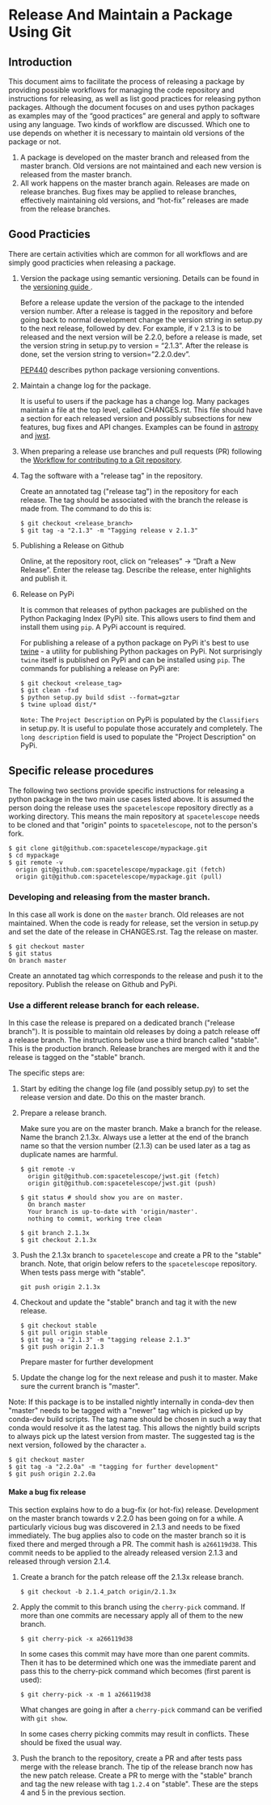 # Release And Maintain a Package Using Git

## Introduction

This document aims to facilitate the process of releasing a package by providing
possible workflows for managing the code repository and instructions for
releasing, as well as list good practices for releasing python packages.
Although the document focuses on and uses python packages as examples may of the
“good practices” are general and apply to software using any language. Two kinds
of workflow are discussed. Which one to use depends on whether it is necessary to
maintain old versions of the package or not.

1. A package is developed on the master branch and released from the master branch.
   Old versions are not maintained and each new version is released from the master branch.
2. All work happens on the master branch again. Releases are made on release branches.
   Bug fixes may be applied to release branches, effectively maintaining old versions,
   and “hot-fix” releases are made from the release branches.


## Good Practicies

There are certain activities which are common for all workflows and are simply
good practicies when releasing a package.

1. Version the package using semantic versioning.
   Details can be found in the
   [versioning guide ](https://github.com/spacetelescope/style-guides/blob/master/guides/software-versioning.md).

   Before a release update the version of the package to the intended version
   number. After a release is tagged in the repository and before going back to
   normal development change the version string in setup.py to the next release,
   followed by dev. For example, if v 2.1.3 is to be released and the next version
   will be 2.2.0, before a release is made, set the version string in setup.py to
   version = “2.1.3”. After the release is done, set the version string to
   version=”2.2.0.dev”.

   [PEP440](https://www.python.org/dev/peps/pep-0440) describes python package versioning conventions.

2. Maintain a change log for the package.

   It is useful to users if the package has a change log. Many packages maintain
   a file at the top level, called CHANGES.rst. This file should have a section
   for each released version and possibly subsections for new features, bug fixes
   and API changes. Examples can be found in
   [astropy](https://github.com/astropy/astropy/blob/master/CHANGES.rst) and
   [jwst](https://github.com/spacetelescope/jwst/blob/master/CHANGES.rst).

3. When preparing a release use branches and pull requests (PR) following the
   [Workflow for contributing to a Git repository](https://github.com/spacetelescope/style-guides/blob/master/guides/git-workflow.md).

4. Tag the software with a "release tag" in the repository.

   Create an annotated tag ("release tag") in the repository for each release.
   The tag should be associated with the branch the release is made from.
   The command to do this is:

   ```
   $ git checkout <release_branch>
   $ git tag -a "2.1.3" -m "Tagging release v 2.1.3"
   ```

5. Publishing a Release on Github

   Online, at the repository root, click on “releases” → “Draft a New Release”.
   Enter the release tag. Describe the release, enter highlights and publish it.

6. Release on PyPi

   It is common that releases of python packages are published on the Python
   Packaging Index (PyPi) site. This allows users to find them and install
   them using `pip`. A PyPi account is required.

   For publishing a release of a python package on PyPi it's best to use
   [twine](https://pypi.org/project/twine/) - a utility for publishing Python
   packages on PyPi. Not surprisingly `twine` itself is published on PyPi and
   can be installed using `pip`. The commands for publishing a release on PyPi are:

   ```
   $ git checkout <release_tag>
   $ git clean -fxd
   $ python setup.py build sdist --format=gztar
   $ twine upload dist/*
   ```

   `Note:` The `Project Description` on PyPi is populated by the `Classifiers` in
   setup.py. It is useful to populate those accurately and completely.
   The `long description` field is used to populate the "Project Description" on PyPi.

## Specific release procedures

The following two sections provide specific instructions for releasing a python
package in the two main use cases listed above. It is assumed the person doing the
release uses the `spacetelescope` repository directly as a working directory.
This means the main repository at `spacetelescope` needs to be cloned and
that "origin" points to `spacetelescope`, not to the person's fork.

  ```
  $ git clone git@github.com:spacetelescope/mypackage.git
  $ cd mypackage
  $ git remote -v
    origin git@github.com:spacetelescope/mypackage.git (fetch)
    origin git@github.com:spacetelescope/mypackage.git (pull)
  ```


### Developing and releasing from the master branch.

In this case all work is done on the `master` branch. Old releases are not
maintained. When the code is ready for release, set the version in setup.py
and set the date of the release in CHANGES.rst. Tag the release on master.

  ```
  $ git checkout master
  $ git status
  On branch master
  ```

Create an annotated tag which corresponds to the release and push it to the repository.
Publish the release on Github and PyPi.

### Use a different release branch for each release.

In this case the release is prepared on a dedicated branch ("release branch").
It is possible to maintain old releases by doing a patch release off a release branch.
The instructions below use a third branch called "stable". This is the production branch.
Release branches are merged with it and the release is tagged on the "stable" branch.

The specific steps are:

1. Start by editing the change log file (and possibly setup.py) to set the release
   version and date. Do this on the master branch.

2. Prepare a release branch.

   Make sure you are on the master branch. Make a branch for the release. Name
   the branch 2.1.3x. Always use a letter at the end of the branch name so that
   the version number (2.1.3) can be used later as a tag as duplicate names are harmful.

   ```
   $ git remote -v
     origin git@github.com:spacetelescope/jwst.git (fetch)
     origin git@github.com:spacetelescope/jwst.git (push)

   $ git status # should show you are on master.
     On branch master
     Your branch is up-to-date with 'origin/master'.
     nothing to commit, working tree clean

   $ git branch 2.1.3x
   $ git checkout 2.1.3x
   ```

3. Push the 2.1.3x branch to `spacetelescope` and create a PR to the "stable" branch.
Note, that origin below refers to the `spacetelescope` repository. When tests pass
merge with "stable".

   `git push origin 2.1.3x`

4. Checkout and update the "stable" branch and tag it with the new release.

   ```
   $ git checkout stable
   $ git pull origin stable
   $ git tag -a "2.1.3" -m "tagging release 2.1.3"
   $ git push origin 2.1.3
   ```

   Prepare master for further development

5. Update the change log for the next release and push it to master. Make sure the
current branch is "master".

Note: If this package is to be installed nightly internally in conda-dev then "master"
needs to be tagged with a "newer" tag which is picked up by conda-dev build scripts.
The tag name should be chosen in such a way that conda would resolve it as the
latest tag. This allows the nightly build scripts to always pick up the latest
version from master. The suggested tag is the next version, followed by the
character `a`.

   ```
   $ git checkout master
   $ git tag -a "2.2.0a" -m "tagging for further development"
   $ git push origin 2.2.0a
   ```

#### Make a bug fix release

This section explains how to do a bug-fix (or hot-fix) release.
Development on the master branch towards v 2.2.0 has been going on
for a while. A particularly vicious bug was discovered in 2.1.3 and needs
to be fixed immediately. The bug applies also to code on the master branch
so it is fixed there and merged through a PR. The commit hash is `a266119d38`.
This commit needs to be applied to the already released version 2.1.3 and released
through version 2.1.4.


1. Create a branch for the patch release off the 2.1.3x release branch.

   ```
   $ git checkout -b 2.1.4_patch origin/2.1.3x
   ```

2. Apply the commit to this branch using the `cherry-pick` command. If more than
   one commits are necessary apply all of them to the new branch.

   ```
   $ git cherry-pick -x a266119d38
   ```

   In some cases this commit may have more than one parent commits. Then it has
   to be determined which one was the immediate parent and pass this to the
   cherry-pick command which becomes (first parent is used):

   ```
   $ git cherry-pick -x -m 1 a266119d38
   ```

   What changes are going in after a `cherry-pick` command can be verified
   with `git show`.

   In some cases cherry picking commits may result in conflicts. These should be
   fixed the usual way.

3. Push the branch to the repository, create a PR and after tests pass merge with
   the release branch. The tip of the release branch now has the new patch release.
   Create a PR to merge with the "stable" branch and tag the new release with
   tag `1.2.4` on "stable". These are the steps 4 and 5 in the previous section.
